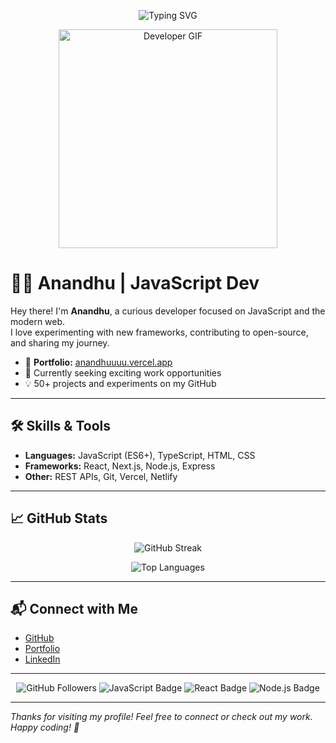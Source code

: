 <p align="center">
  <img src="https://readme-typing-svg.demolab.com?font=Fira+Code&size=30&pause=1000&width=435&lines=Welcome+to+My+GitHub!;JavaScript+Enthusiast;React+%7C+Node.js+%7C+Open+Source+Lover" alt="Typing SVG" />
</p>

<p align="center">
  <img src="https://media.giphy.com/media/LMt9638dO8dftAjtco/giphy.gif" width="350" alt="Developer GIF">
</p>

# 👨‍💻 Anandhu | JavaScript Dev

Hey there! I'm **Anandhu**, a curious developer focused on JavaScript and the modern web.  
I love experimenting with new frameworks, contributing to open-source, and sharing my journey.

- 🚀 **Portfolio:** [anandhuuuu.vercel.app](https://anandhuuuu.vercel.app/)
- 🌱 Currently seeking exciting work opportunities
- 💡 50+ projects and experiments on my GitHub

---

## 🛠️ Skills & Tools

- **Languages:** JavaScript (ES6+), TypeScript, HTML, CSS
- **Frameworks:** React, Next.js, Node.js, Express
- **Other:** REST APIs, Git, Vercel, Netlify

---

## 📈 GitHub Stats

<p align="center">
  <img src="https://github-readme-streak-stats.herokuapp.com/?user=anandhu-as&theme=radical" alt="GitHub Streak"/>
</p>
<p align="center">
  <img src="https://github-readme-stats.vercel.app/api/top-langs/?username=anandhu-as&layout=compact&theme=radical" alt="Top Languages"/>
</p>

---

## 📬 Connect with Me

- [GitHub](https://github.com/anandhu-as)
- [Portfolio](https://anandhuuuu.vercel.app/)
- [LinkedIn](#) <!-- Add your LinkedIn link here if you want -->

---

<p align="center">
  <img src="https://img.shields.io/github/followers/anandhu-as?label=Followers&style=social" alt="GitHub Followers">
  <img src="https://img.shields.io/badge/JavaScript-yellow?logo=javascript" alt="JavaScript Badge">
  <img src="https://img.shields.io/badge/React-blue?logo=react" alt="React Badge">
  <img src="https://img.shields.io/badge/Node.js-339933?logo=node.js&logoColor=white" alt="Node.js Badge">
</p>

---

*Thanks for visiting my profile! Feel free to connect or check out my work. Happy coding! 🚀*
